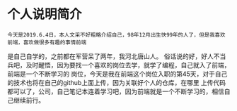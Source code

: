 # 个人说明简介
    今天是2019.6.4日，本人文采不好粗略介绍自己，98年12月出生快99年的人了，但是我喜欢前端，喜欢做很多有趣的事情前端
是自己自学的，之前都在军营呆了两年，我河北唐山人。
    俗话说的好，好人不当兵吧，及时醒悟，因为要找一个喜欢的岗位去学，就学了编程，自己就入了前端，前端是一个不断学习的
岗位，今天是我在前端这个岗位入职的第45天，对于自己的技术也将在自己的github上面上传，因为关联好个人的仓库，在哪里
上传代码都可以了，公司，自己笔记本连着学习吧，因为前端就是一个不断学习的，相信自己继续前行。


